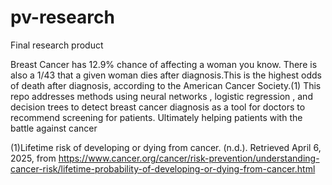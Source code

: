 # pv-research
Final research product

Breast Cancer has 12.9% chance of affecting a woman
 you know. There is also a 1/43 
that a given woman dies
 after diagnosis.This is the highest odds of death
 after diagnosis, according to the American Cancer
Society.(1) This repo addresses methods using neural
 networks , logistic regression , and decision trees
 to detect breast cancer diagnosis as a tool for
 doctors to recommend screening for patients. Ultimately
 helping patients with the battle against cancer


 (1)Lifetime risk of developing or dying from cancer. (n.d.). Retrieved April 6, 2025,
 from https://www.cancer.org/cancer/risk-prevention/understanding-cancer-risk/lifetime-probability-of-developing-or-dying-from-cancer.html

